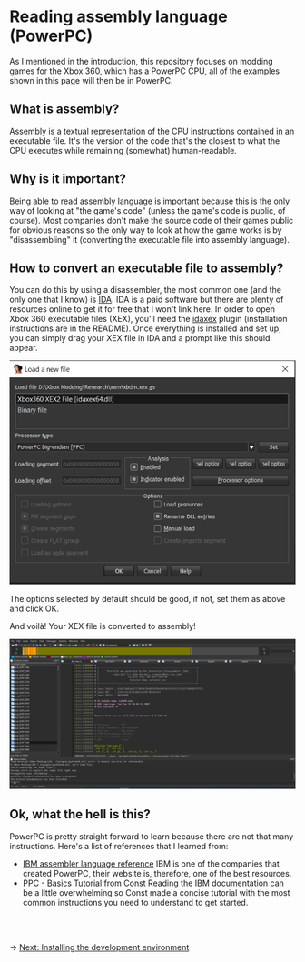 # Reading assembly language (PowerPC)

As I mentioned in the introduction, this repository focuses on modding games for the Xbox 360, which has a PowerPC CPU, all of the examples shown in this page will then be in PowerPC.

## What is assembly?

Assembly is a textual representation of the CPU instructions contained in an executable file. It's the version of the code that's the closest to what the CPU executes while remaining (somewhat) human-readable.

## Why is it important?

Being able to read assembly language is important because this is the only way of looking at "the game's code" (unless the game's code is public, of course). Most companies don't make the source code of their games public for obvious reasons so the only way to look at how the game works is by "disassembling" it (converting the executable file into assembly language).

## How to convert an executable file to assembly?

You can do this by using a disassembler, the most common one (and the only one that I know) is [IDA](https://hex-rays.com/ida-pro/). IDA is a paid software but there are plenty of resources online to get it for free that I won't link here.
In order to open Xbox 360 executable files (XEX), you'll need the [idaxex](https://github.com/emoose/idaxex) plugin (installation instructions are in the README).
Once everything is installed and set up, you can simply drag your XEX file in IDA and a prompt like this should appear.

<img src="./Images/ida-xex-prompt.png" alt="IDA Load XEX"/>

The options selected by default should be good, if not, set them as above and click OK.

And voilà! Your XEX file is converted to assembly!

<img src="./Images/ida.png" alt="IDA"/>

## Ok, what the hell is this?

PowerPC is pretty straight forward to learn because there are not that many instructions. Here's a list of references that I learned from:

-   [IBM assembler language reference](https://www.ibm.com/docs/en/aix/7.2?topic=aix-assembler-language-reference)
    IBM is one of the companies that created PowerPC, their website is, therefore, one of the best resources.
-   [PPC - Basics Tutorial](https://www.se7ensins.com/forums/threads/ppc-basics-tutorial.927634/) from Const
    Reading the IBM documentation can be a little overwhelming so Const made a concise tutorial with the most common instructions you need to understand to get started.

<br/><br/>

&rarr; [Next: Installing the development environment](install-env.md)
